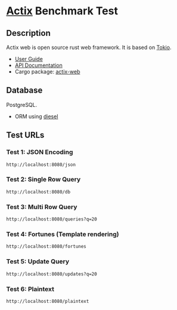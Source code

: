 # [Actix](https://github.com/actix/actix-web) Benchmark Test

## Description

Actix web is open source rust web framework. It is based on [Tokio](https://tokio.rs).

* [User Guide](http://actix.github.io/actix-web/guide/)
* [API Documentation](http://actix.github.io/actix-web/actix_web/)
* Cargo package: [actix-web](https://crates.io/crates/actix-web)

## Database

PostgreSQL.

* ORM using [diesel](http://diesel.rs)

## Test URLs

### Test 1: JSON Encoding 

    http://localhost:8080/json

### Test 2: Single Row Query

    http://localhost:8080/db

### Test 3: Multi Row Query 

    http://localhost:8080/queries?q=20

### Test 4: Fortunes (Template rendering)

    http://localhost:8080/fortunes

### Test 5: Update Query

    http://localhost:8080/updates?q=20

### Test 6: Plaintext

    http://localhost:8080/plaintext
